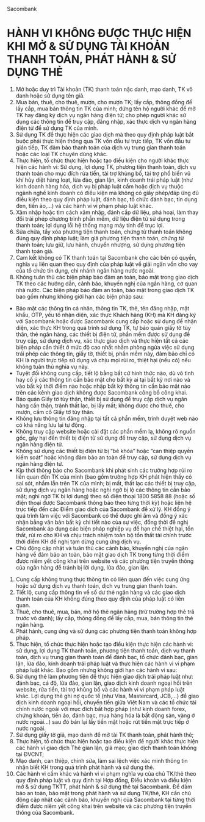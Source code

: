 Sacombank
# HÀNH VI KHÔNG ĐƯỢC THỰC HIỆN KHI MỞ &#x26; SỬ DỤNG TÀI KHOẢN THANH TOÁN, PHÁT HÀNH &#x26; SỬ DỤNG THẺ
1. Mở hoặc duy trì Tài khoản (TK) thanh toán nặc danh, mạo danh, TK vô danh hoặc sử dụng tên giả.
2. Mua bán, thuê, cho thuê, mượn, cho mượn TK; lấy cắp, thông đồng để lấy cắp, mua bán thông tin TK của mình; đứng tên hộ người khác để mở TK hay đăng ký dịch vụ ngân hàng điện tử; cho phép người khác sử dụng các thông tin để truy cập, đăng nhập, xác thực dịch vụ ngân hàng điện tử để sử dụng TK của mình.
3. Sử dụng TK để thực hiện các giao dịch mà theo quy định pháp luật bắt buộc phải thực hiện thông qua TK vốn đầu tư trực tiếp, TK vốn đầu tư gián tiếp, TK đảm bảo thanh toán của dịch vụ trung gian thanh toán hoặc các loại TK chuyên dùng khác.
4. Thực hiện, tổ chức thực hiện hoặc tạo điều kiện cho người khác thực hiện các hành vi: Sử dụng, lợi dụng TK, phương tiện thanh toán, dịch vụ thanh toán cho mục đích rửa tiền, tài trợ khủng bố, tài trợ phổ biến vũ khí hủy diệt hàng loạt, lừa đảo, gian lận, kinh doanh trái pháp luật (như kinh doanh hàng hóa, dịch vụ bị pháp luật cấm hoặc dịch vụ thuộc ngành nghề kinh doanh có điều kiện mà không có giấy phép/đáp ứng đủ điều kiện theo quy định pháp luật, đánh bạc, tổ chức đánh bạc, tín dụng đen, tiền ảo,…) và các hành vi vi phạm pháp luật khác.
5. Xâm nhập hoặc tìm cách xâm nhập, đánh cắp dữ liệu, phá hoại, làm thay đổi trái phép chương trình phần mềm, dữ liệu điện tử sử dụng trong thanh toán; lợi dụng lỗi hệ thống mạng máy tính để trục lợi.
6. Sửa chữa, tẩy xóa phương tiện thanh toán, chứng từ thanh toán không đúng quy định pháp luật; làm giả phương tiện thanh toán, chứng từ thanh toán; lưu giữ, lưu hành, chuyển nhượng, sử dụng phương tiện thanh toán giả.
7. Cam kết không có TK thanh toán tại Sacombank cho các bên có quyền, nghĩa vụ liên quan theo quy định của pháp luật về giải ngân vốn cho vay của tổ chức tín dụng, chi nhánh ngân hàng nước ngoài.
8. Không tuân thủ các biện pháp bảo đảm an toàn, bảo mật trong giao dịch TK theo các hướng dẫn, cảnh báo, khuyến nghị của ngân hàng, cơ quan nhà nước. Các biện pháp bảo đảm an toàn, bảo mật trong giao dịch TK bao gồm nhưng không giới hạn các biện pháp sau:
- Bảo mật các thông tin cá nhân, thông tin TK, thẻ, tên đăng nhập, mật khẩu, OTP, yếu tố nhận diện, xác thực Khách hàng (KH) mà KH đăng ký với Sacombank hoặc được Sacombank cung cấp hoặc sử dụng để nhận diện, xác thực KH trong quá trình sử dụng TK, tự bảo quản giấy tờ tùy thân, thẻ ngân hàng, các thiết bị điện tử, phần mềm được sử dụng để truy cập, sử dụng dịch vụ, xác thực giao dịch và thực hiện tất cả các biện pháp cần thiết ở mức độ cao nhất nhằm phòng ngừa việc sử dụng trái phép các thông tin, giấy tờ, thiết bị, phần mềm này, đảm bảo chỉ có KH là người trực tiếp sử dụng và chịu mọi rủi ro, thiệt hại (nếu có) nếu không tuân thủ nghĩa vụ này.
- Tuyệt đối không cung cấp, tiết lộ bằng bất cứ hình thức nào, dù vô tình hay cố ý các thông tin cần bảo mật cho bất kỳ ai tại bất kỳ nơi nào và vào bất kỳ thời điểm nào hoặc nhập bất kỳ thông tin cần bảo mật nào trên các kênh giao dịch không được Sacombank công bố công khai.
- Bảo quản Giấy tờ tùy thân, thiết bị sử dụng để truy cập dịch vụ ngân hàng cẩn thận, tránh thất lạc, bị lấy mất; không được cho thuê, cho mượn, cầm cố Giấy tờ tùy thân.
- Không lưu thông tin đăng nhập tại tất cả phần mềm, trình duyệt web nào có khả năng lưu lại tự động.
- Không truy cập website hoặc cài đặt các phần mềm lạ, không rõ nguồn gốc, gây hại đến thiết bị điện tử sử dụng để truy cập, sử dụng dịch vụ ngân hàng điện tử.
- Không sử dụng các thiết bị điện tử bị “bẻ khóa” hoặc “can thiệp quyền kiểm soát” hoặc không đảm bảo an toàn để truy cập, sử dụng dịch vụ ngân hàng điện tử.
- Kịp thời thông báo cho Sacombank khi phát sinh các trường hợp rủi ro liên quan đến TK của mình (bao gồm trường hợp KH phát hiện thấy có sai sót, nhầm lẫn trên TK của mình; bị mất, thất lạc các thiết bị truy cập, sử dụng dịch vụ ngân hàng hoặc nghi ngờ bị lộ các thông tin cần bảo mật; nghi ngờ TK bị lợi dụng) theo số điện thoại 1800 5858 88 (hoặc số điện thoại được Sacombank thông báo theo từng thời kỳ) hoặc liên hệ trực tiếp đến các Điểm giao dịch của Sacombank để xử lý. KH đồng ý quá trình làm việc với Sacombank có thể được ghi âm và đồng ý xác nhận bằng văn bản bất kỳ chi tiết nào của sự việc, đồng thời đề nghị Sacombank áp dụng các biện pháp nghiệp vụ để hạn chế thiệt hại, tổn thất, rủi ro cho KH và chịu trách nhiệm toàn bộ tổn thất tài chính trước thời điểm KH đề nghị tạm dừng cung ứng dịch vụ.
- Chủ động cập nhật và tuân thủ các cảnh báo, khuyến nghị của ngân hàng về đảm bảo an toàn, bảo mật giao dịch TK trong từng thời điểm được niêm yết công khai trên website và các phương tiện truyền thông của ngân hàng để tránh bị lời dụng, lừa đảo, gian lận.
1. Cung cấp không trung thực thông tin có liên quan đến việc cung ứng hoặc sử dụng dịch vụ thanh toán, dịch vụ trung gian thanh toán.
2. Tiết lộ, cung cấp thông tin về số dư thẻ ngân hàng và các giao dịch thanh toán của KH không đúng theo quy định của pháp luật có liên quan.
3. Thuê, cho thuê, mua, bán, mở hộ thẻ ngân hàng (trừ trường hợp thẻ trả trước vô danh); lấy cắp, thông đồng để lấy cắp, mua, bán thông tin thẻ ngân hàng.
4. Phát hành, cung ứng và sử dụng các phương tiện thanh toán không hợp pháp.
5. Thực hiện, tổ chức thực hiện hoặc tạo điều kiện thực hiện các hành vi: sử dụng, lợi dụng TK thanh toán, phương tiện thanh toán, dịch vụ thanh toán, dịch vụ trung gian thanh toán để đánh bạc, tổ chức đánh bạc, gian lận, lừa đảo, kinh doanh trái pháp luật và thực hiện các hành vi vi phạm pháp luật khác. Bao gồm nhưng không giới hạn các hành vi sau:
6. Sử dụng thẻ làm phương tiện để thực hiện giao dịch trái pháp luật như: đánh bạc, cá độ, lừa đảo, gian lận, giao dịch kinh doanh ngoại hối trên website, rửa tiền, tài trợ khủng bố và các hành vi vi phạm pháp luật khác. Lợi dụng thẻ ghi nợ quốc tế (như Visa, Mastercard, JCB,…) để giao dịch kinh doanh ngoại hối, chuyển tiền giữa Việt Nam và các tổ chức tài chính nước ngoài với mục đích bất hợp pháp (như kinh doanh forex, chứng khoán, tiền ảo, đánh bạc, mua hàng hóa là bất động sản, vàng ở nước ngoài…) sau đó bán lại lấy tiền mặt hoặc rút tiền mặt trực tiếp ở nước ngoài.
7. Sử dụng giấy tờ giả, mạo danh để mở tài TK thanh toán, phát hành thẻ;
8. Thực hiện, tổ chức thực hiện hoặc tạo điều kiện để người khác thực hiện các hành vi giao dịch Thẻ gian lận, giả mạo; giao dịch thanh toán khống tại ĐVCNT;
9. Mạo danh, can thiệp, chỉnh sửa, làm sai lệch việc xác minh thông tin nhận biết KH trong quá trình phát hành và sử dụng thẻ.
10. Các hành vi cấm khác và hành vi vi phạm nghĩa vụ của chủ TK/thẻ theo quy định pháp luật và quy định tại Hợp đồng, Điều khoản và điều kiện mở &#x26; sử dụng TKTT, phát hành &#x26; sử dụng thẻ tại Sacombank. Để đảm bảo an toàn, bảo mật trong phát hành và sử dụng TK/thẻ, KH cần chủ động cập nhật các cảnh báo, khuyến nghị của Sacombank tại từng thời điểm được niêm yết công khai trên website và các phương tiện truyền thông của Sacombank.